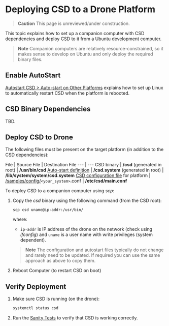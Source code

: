 # Deploying CSD to a Drone Platform

> **Caution** This page is unreviewed/under construction.

This topic explains how to set up a companion computer with CSD dependencies and deploy CSD to it from a Ubuntu development computer.

> **Note** Companion computers are relatively resource-constrained, so it makes sense to develop on Ubuntu and only deploy the required binary files.


## Enable AutoStart

[Autostart CSD > Auto-start on Other Platforms](../guide/autostart.md#enable) explains how to set up Linux to automatically restart CSD when the platform is rebooted.


## CSD Binary Dependencies

TBD.
<!-- What are they -->
<!-- How are they deployed? Is it a question of creating an "image"? -->


## Deploy CSD to Drone

The following files must be present on the target platform (in addition to the CSD dependencies):

File | Source File | Destination File
--- | ---
CSD binary | **/csd** (generated in root) | **/usr/bin/csd**
[Auto-start definition](../guide/autostart.md) | **/csd.system** (generated in root) | **/lib/system/system/csd.system**
[CSD configuration file](../guide/configuration_file.md) for platform | [/samples/config/](https://github.com/intel/camera-streaming-daemon/tree/master/samples/config)`<your_system>`.conf | **/etc/csd/main.conf**

To deploy CSD to a companion computer using *scp*:

1. Copy the *csd* binary using the following command (from the CSD root):
   ```
   scp csd uname@ip-addr:/usr/bin/
   ```
   where:
   * `ip-addr` is IP address of the drone on the network (check using *ifconfig*) and `uname` is a user name with write privileges (system dependent).

   > **Note** The configuration and autostart files typically do not change and rarely need to be updated. If required you can use the same approach as above to copy them. 

1. Reboot Computer (to restart CSD on boot)


## Verify Deployment

1. Make sure CSD is running (on the drone):
   ```sh
   systemctl status csd
   ```
1. Run the [Sanity Tests](../test/sanity_tests.md) to verify that CSD is working correctly.